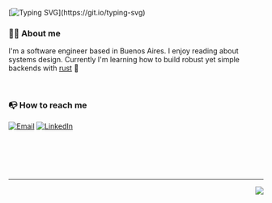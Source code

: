 [![Typing SVG](https://readme-typing-svg.herokuapp.com?font=Nunito&size=35&duration=4750&color=501F9C&background=ADD9FF00&center=true&vCenter=true&width=1000&height=150&lines=Hi+there%2C+I'm+Martin+%F0%9F%91%8B;Nice+to+meet+you!)](https://git.io/typing-svg)
### :ok_man: About me 
I'm a software engineer based in Buenos Aires. I enjoy reading about systems design. Currently I'm learning how to build robust yet simple backends with [rust](https://www.rust-lang.org/) :crab:

<br/>

### :mailbox_with_no_mail: How to reach me
[![Email](https://img.shields.io/badge/Microsoft_Outlook-0078D4?style=for-the-badge&logo=microsoft-outlook&logoColor=white)](mailto:martingonzalez_89@outlook.com) [![LinkedIn](https://img.shields.io/badge/LinkedIn-0077B5?style=for-the-badge&logo=linkedin&logoColor=white)](https://www.linkedin.com/in/ml-gonzalez/)


<br/>
<br/>
<br/>
<br/>


---
<div align="right"><img src="https://visitor-badge.glitch.me/badge?page_id=margonzalez.visitor-badge" /></div>


